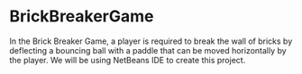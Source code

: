 # BrickBreakerGame
In the Brick Breaker Game, a player is required to break the wall of bricks by deflecting a bouncing ball with a paddle that can be moved horizontally by the player. We will be using NetBeans IDE to create this project.
